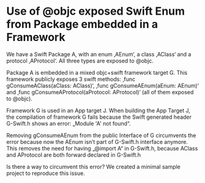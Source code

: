 # Use of @objc exposed Swift Enum from Package embedded in a Framework

We have a Swift Package A, with an enum ‚AEnum‘, a class ‚AClass‘ and a protocol ‚AProtocol‘. All three types are exposed to @objc.

Package A is embedded in a mixed objc+swift framework target G. This framework publicly exposes 3 swift methods: ‚func gConsumeAClass(aClass: AClass)‘, ‚func gConsumeAEnum(aEnum: AEnum)‘ and ‚func gConsumeAProtocol(aProtocol: AProtocol)‘ (all of them exposed to @objc).

Framework G is used in an App target J. When building the App Target J, the compilation of framework G fails because the Swift generated header G-Swift.h shows an error: „Module 'A' not found“.

Removing gConsumeAEnum from the public Interface of G circumvents the error because now the AEnum isn’t part of G-Swift.h interface anymore. This removes the need for having „@import A“ in G-Swift.h, because AClass and AProtocol are both forward declared in G-Swift.h

Is there a way to circumvent this error? We created a minimal sample project to reproduce this issue.